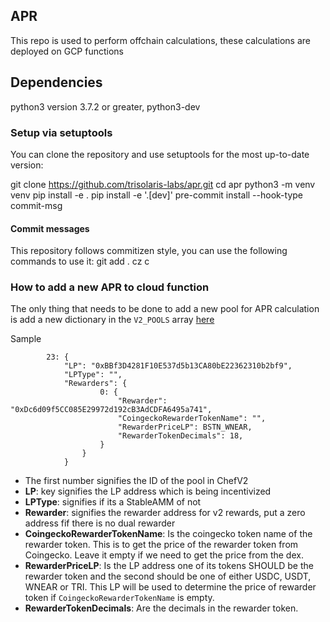 ## APR

This repo is used to perform offchain calculations, these calculations are deployed on GCP functions

## Dependencies

python3 version 3.7.2 or greater, python3-dev

### Setup via setuptools

You can clone the repository and use setuptools for the most up-to-date version:

git clone https://github.com/trisolaris-labs/apr.git
cd apr
python3 -m venv venv
pip install -e .
pip install -e '.[dev]'
pre-commit install --hook-type commit-msg

#### Commit messages

This repository follows commitizen style, you can use the following commands to use it:
git add .
cz c

### How to add a new APR to cloud function

The only thing that needs to be done to add a new pool for APR calculation is add a new dictionary in the `V2_POOLS` array [here](https://github.com/trisolaris-labs/apr/blob/9934411f39dca9ca9391fb79768ba7b9e3d09fe9/utils/constants.py#L239)

Sample

```
        23: {
            "LP": "0xBBf3D4281F10E537d5b13CA80bE22362310b2bf9",
            "LPType": "",
            "Rewarders": {
                    0: {
                        "Rewarder": "0xDc6d09f5CC085E29972d192cB3AdCDFA6495a741",
                        "CoingeckoRewarderTokenName": "",
                        "RewarderPriceLP": BSTN_WNEAR,
                        "RewarderTokenDecimals": 18,
                    }
                }
            }
```

- The first number signifies the ID of the pool in ChefV2
- **LP**: key signifies the LP address which is being incentivized
- **LPType**: signifies if its a StableAMM of not
- **Rewarder**: signifies the rewarder address for v2 rewards, put a zero address fif there is no dual rewarder
- **CoingeckoRewarderTokenName**: Is the coingecko token name of the rewarder token. This is to get the price of the rewarder token from Coingecko. Leave it empty if we need to get the price from the dex.
- **RewarderPriceLP**: Is the LP address one of its tokens SHOULD be the rewarder token and the second should be one of either USDC, USDT, WNEAR or TRI. This LP will be used to determine the price of rewarder token if `CoingeckoRewarderTokenName` is empty.
- **RewarderTokenDecimals**: Are the decimals in the rewarder token.
